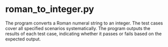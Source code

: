 # roman_to_integer.py
The program converts a Roman numeral string to an integer. The test cases cover all specified scenarios systematically. The program outputs the results of each test case, indicating whether it passes or fails based on the expected output.
